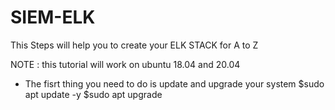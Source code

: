 # SIEM-ELK
This Steps will help you to create your ELK STACK for A to Z

NOTE : this tutorial will work on ubuntu 18.04 and 20.04

- The fisrt thing you need to do is update and upgrade your system
$sudo apt update -y
$sudo apt upgrade
